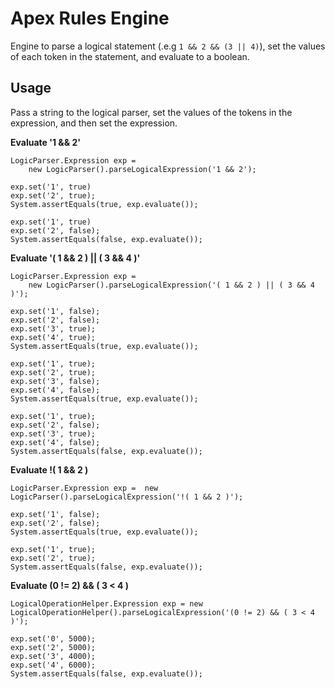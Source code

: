 # Apex Rules Engine

Engine to parse a logical statement (.e.g `1 && 2 && (3 || 4)`), set the values of each token in the statement, and evaluate to a boolean.

## Usage

Pass a string to the logical parser, set the values of the tokens in the expression, and then set the expression.

**Evaluate '1 && 2'**
```
LogicParser.Expression exp = 
    new LogicParser().parseLogicalExpression('1 && 2');

exp.set('1', true)
exp.set('2', true);
System.assertEquals(true, exp.evaluate());

exp.set('1', true)
exp.set('2', false);
System.assertEquals(false, exp.evaluate());
```

**Evaluate '( 1 && 2 ) || ( 3 && 4 )'**
```
LogicParser.Expression exp = 
    new LogicParser().parseLogicalExpression('( 1 && 2 ) || ( 3 && 4 )');

exp.set('1', false);
exp.set('2', false);
exp.set('3', true);
exp.set('4', true);
System.assertEquals(true, exp.evaluate());

exp.set('1', true);
exp.set('2', true);
exp.set('3', false);
exp.set('4', false);
System.assertEquals(true, exp.evaluate());

exp.set('1', true);
exp.set('2', false);
exp.set('3', true);
exp.set('4', false);
System.assertEquals(false, exp.evaluate());
```

**Evaluate !( 1 && 2 )**
```
LogicParser.Expression exp =  new LogicParser().parseLogicalExpression('!( 1 && 2 )');

exp.set('1', false);
exp.set('2', false);
System.assertEquals(true, exp.evaluate());

exp.set('1', true);
exp.set('2', true);
System.assertEquals(false, exp.evaluate());
```

**Evaluate (0 != 2) && ( 3 < 4 )**
```
LogicalOperationHelper.Expression exp = new LogicalOperationHelper().parseLogicalExpression('(0 != 2) && ( 3 < 4 )');

exp.set('0', 5000);
exp.set('2', 5000);
exp.set('3', 4000);
exp.set('4', 6000);
System.assertEquals(false, exp.evaluate());
```
